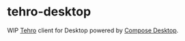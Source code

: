 # tehro-desktop
WIP [Tehro](https://github.com/yasandev/tehro-database) client for Desktop powered by [Compose Desktop](https://www.jetbrains.com/lp/compose-desktop/).
